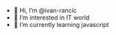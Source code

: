 - 👋 Hi, I’m @ivan-rancic
- 👀 I’m interested in IT world
- 🌱 I’m currently learning javascript


<!---
ivan-rancic/ivan-rancic is a ✨ special ✨ repository because its `README.md` (this file) appears on your GitHub profile.
You can click the Preview link to take a look at your changes.
--->
